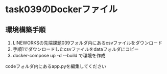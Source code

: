 # task039のDockerファイル
## 環境構築手順
1. LINEWORKSの先端課題039フォルダ内にあるcsvファイルをダウンロード
2. 手順1でダウンロードしたcsvファイルをdataフォルダにコピー
3. docker-compose up -d --build で環境を作成

codeフォルダ内にあるapp.pyを編集してください